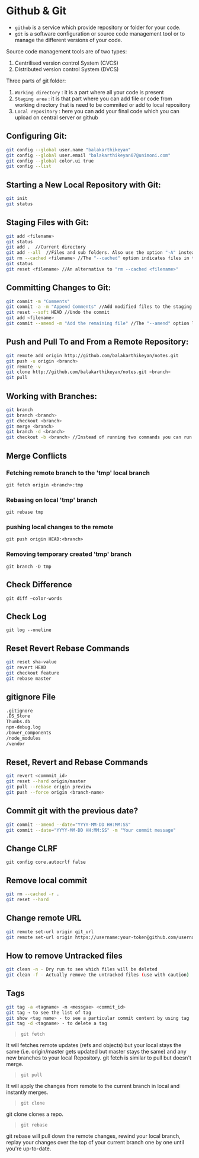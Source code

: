 # Github & Git
* `github` is a service which provide repository or folder for your code.
* `git` is a software configuration or source code management tool or to manage the different versions of your code.

Source code management tools are of two types:
1. Centrilised version control System (CVCS)
2. Distributed version control System (DVCS)

Three parts of git folder:
1. `Working directory` : it is a part where all your code is present
2. `Staging area` : it is that part where you can add file or code from working directory that is need to be commited or add to local repository
3. `Local repository` : here you can add your final code which you can upload on central server or github

## Configuring Git:
```bash
git config --global user.name "balakarthikeyan"
git config --global user.email "balakarthikeyan07@unimoni.com"
git config --global color.ui true
git config --list
```
## Starting a New Local Repository with Git:
```bash
git init
git status
```
## Staging Files with Git:
```bash
git add <filename>
git status
git add .  //Current directory
git add --all  //Files and sub folders. Also use the option "-A" instead of "--all"
git rm --cached <filename> //The "--cached" option indicates files in the staging area
git status
git reset <filename> //An alternative to "rm --cached <filename>"
```
##  Committing Changes to Git:
```bash
git commit -m "Comments"
git commit -a -m "Append Comments" //Add modified files to the staging area and commit
git reset --soft HEAD //Undo the commit
git add <filename>
git commit --amend -m "Add the remaining file" //The "--amend" option lets you amend the last commit by adding a new file
```
## Push and Pull To and From a Remote Repository:
```bash
git remote add origin http://github.com/balakarthikeyan/notes.git
git push -u origin <branch>
git remote -v
git clone http://github.com/balakarthikeyan/notes.git <branch>
git pull
```
## Working with Branches:
```bash
git branch
git branch <branch>
git checkout <branch>
git merge <branch>
git branch -d <branch>
git checkout -b <branch> //Instead of running two commands you can run only one
```
## Merge Conflicts

### Fetching remote branch to the 'tmp' local branch 
`git fetch origin <branch>:tmp`

### Rebasing on local 'tmp' branch
`git rebase tmp`

### pushing local changes to the remote
`git push origin HEAD:<branch>`

### Removing temporary created 'tmp' branch
`git branch -D tmp`

## Check Difference
`git diff –color-words`

## Check Log
`git log --oneline`

## Reset Revert Rebase Commands
```bash
git reset sha-value
git revert HEAD
git checkout feature
git rebase master
```

## gitignore File
```bash
.gitignore
.DS_Store
Thumbs.db
npm-debug.log
/bower_components
/node_modules
/vendor
```

## Reset, Revert and Rebase Commands
```bash
git revert <commmit_id>
git reset --hard origin/master 
git pull --rebase origin preview
git push --force origin <branch-name>
```

## Commit git with the previous date?
```bash
git commit --amend --date="YYYY-MM-DD HH:MM:SS"
git commit --date="YYYY-MM-DD HH:MM:SS" -m "Your commit message"
```

## Change CLRF
`git config core.autocrlf false`

## Remove local commit
```bash
git rm --cached -r .
git reset --hard
```

## Change remote URL
```bash
git remote set-url origin git_url
git remote set-url origin https://username:your-token@github.com/username/repository.git
```

## How to remove Untracked files
```bash
git clean -n - Dry run to see which files will be deleted
git clean -f - Actually remove the untracked files (use with caution)
```
## Tags
```bash
git tag -a <tagname> -m <messgae> <commit_id>
git tag → to see the list of tag
git show <tag name> - to see a particular commit content by using tag
git tag -d <tagname> - to delete a tag
```

> `git fetch`

It will fetches remote updates (refs and objects) but your local stays the same (i.e. origin/master gets updated but master stays the same) and any new branches to your local Repository. git fetch is similar to pull but doesn't merge.

> `git pull`

It will apply the changes from remote to the current branch in local and instantly merges.

> `git clone`

git clone clones a repo.

> `git rebase`

git rebase will pull down the remote changes, rewind your local branch, replay your changes over the top of your current branch one by one until you're up-to-date.